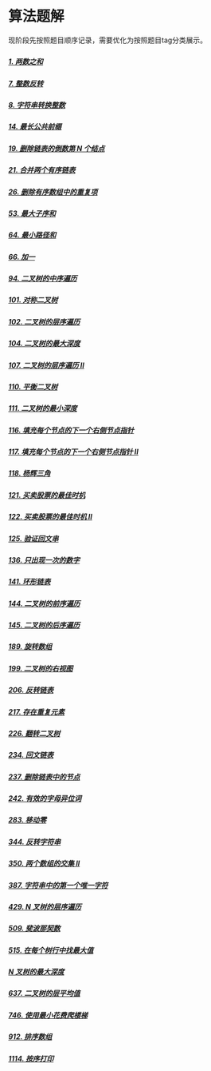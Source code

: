 
# 算法题解

现阶段先按照题目顺序记录，需要优化为按照题目tag分类展示。
##### [](题解/.md)






##### [1. 两数之和](题解/1.md)

##### [7. 整数反转](题解/7.md)

##### [8. 字符串转换整数](题解/8.md)

##### [14. 最长公共前缀](题解/14.md)

##### [19. 删除链表的倒数第 N 个结点](题解/19.md)

##### [21. 合并两个有序链表](题解/21.md)

##### [26. 删除有序数组中的重复项](题解/26.md)

##### [53. 最大子序和](题解/53.md)

##### [64. 最小路径和](题解/64.md)

##### [66. 加一](题解/66.md)

##### [94. 二叉树的中序遍历](题解/94.md)

##### [101. 对称二叉树](题解/101.md)

##### [102. 二叉树的层序遍历](题解/102.md)

##### [104. 二叉树的最大深度](题解/104.md)

##### [107. 二叉树的层序遍历 II](题解/107.md)

##### [110. 平衡二叉树](题解/110.md)

##### [111. 二叉树的最小深度](题解/111.md)

##### [116. 填充每个节点的下一个右侧节点指针](题解/116.md)

##### [117. 填充每个节点的下一个右侧节点指针 II](题解/117.md)

##### [118. 杨辉三角](题解/118.md)

##### [121. 买卖股票的最佳时机](题解/121.md)

##### [122. 买卖股票的最佳时机 II](题解/122.md)

##### [125. 验证回文串](题解/125.md)

##### [136. 只出现一次的数字](题解/136.md)

##### [141. 环形链表](题解/141.md)

##### [144. 二叉树的前序遍历](题解/144.md)

##### [145. 二叉树的后序遍历](题解/145.md)

##### [189. 旋转数组](题解/189.md)

##### [199. 二叉树的右视图](题解/199.md)

##### [206. 反转链表](题解/206.md)

##### [217. 存在重复元素](题解/217.md)

##### [226. 翻转二叉树](题解/226.md)

##### [234. 回文链表](题解/234.md)

##### [237. 删除链表中的节点](题解/237.md)

##### [242. 有效的字母异位词](题解/242.md)

##### [283. 移动零](题解/283.md)

##### [344. 反转字符串](题解/344.md)

##### [350. 两个数组的交集 II](题解/350.md)

##### [387. 字符串中的第一个唯一字符](题解/387.md)

##### [429. N 叉树的层序遍历](题解/429.md)

##### [509. 斐波那契数](题解/509.md)

##### [515. 在每个树行中找最大值](题解/515.md)

##### [N 叉树的最大深度](题解/559.md)

##### [637. 二叉树的层平均值](题解/637.md)

##### [746. 使用最小花费爬楼梯](题解/746.md)

##### [912. 排序数组](题解/912.md)

##### [1114. 按序打印](题解/114.md)

